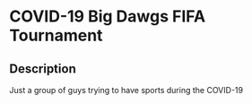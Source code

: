 # COVID-19 Big Dawgs FIFA Tournament
## Description
Just a group of guys trying to have sports during the COVID-19